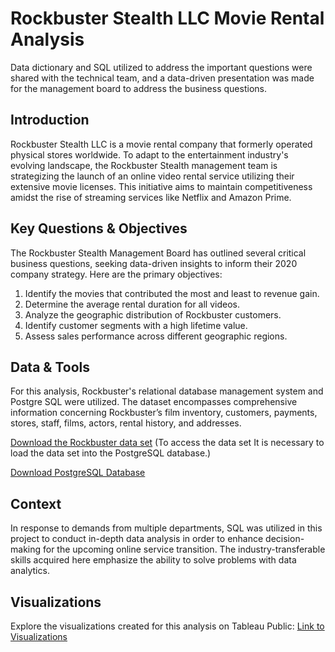# Rockbuster Stealth LLC Movie Rental Analysis
Data dictionary and SQL utilized to address the important questions were shared with the technical team, and a data-driven presentation was made for the management board to address the business questions.

## Introduction
Rockbuster Stealth LLC is a movie rental company that formerly operated physical stores worldwide. To adapt to the entertainment industry's evolving landscape, the Rockbuster Stealth management team is strategizing the launch of an online video rental service utilizing their extensive movie licenses. This initiative aims to maintain competitiveness amidst the rise of streaming services like Netflix and Amazon Prime.

## Key Questions & Objectives
The Rockbuster Stealth Management Board has outlined several critical business questions, seeking data-driven insights to inform their 2020 company strategy. Here are the primary objectives:

1. Identify the movies that contributed the most and least to revenue gain.
2. Determine the average rental duration for all videos.
3. Analyze the geographic distribution of Rockbuster customers.
4. Identify customer segments with a high lifetime value.
5. Assess sales performance across different geographic regions.
   
## Data & Tools
For this analysis, Rockbuster's relational database management system and Postgre SQL were utilized. The dataset encompasses comprehensive information concerning Rockbuster’s film inventory, customers, payments, stores, staff, films, actors, rental history, and addresses.

[Download the Rockbuster data set](http://www.postgresqltutorial.com/wp-content/uploads/2019/05/dvdrental.zip)
(To access the data set It is necessary to load the data set into the PostgreSQL database.)

[Download PostgreSQL Database](https://www.enterprisedb.com/downloads/postgres-postgresql-downloads)

## Context
In response to demands from multiple departments, SQL was utilized in this project to conduct in-depth data analysis in order to enhance decision-making for the upcoming online service transition. The industry-transferable skills acquired here emphasize the ability to solve problems with data analytics.

## Visualizations
Explore the visualizations created for this analysis on Tableau Public: [Link to Visualizations](https://public.tableau.com/shared/WGCXMSYRZ?:display_count=n&:origin=viz_share_link)
